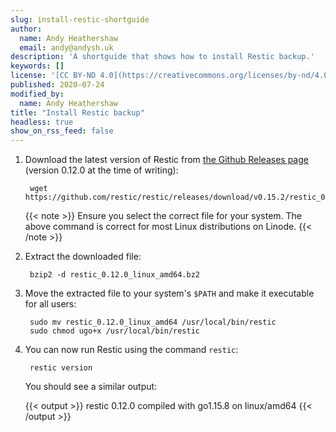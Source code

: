 ```yaml
---
slug: install-restic-shortguide
author:
  name: Andy Heathershaw
  email: andy@andysh.uk
description: 'A shortguide that shows how to install Restic backup.'
keywords: []
license: '[CC BY-ND 4.0](https://creativecommons.org/licenses/by-nd/4.0)'
published: 2020-07-24
modified_by:
  name: Andy Heathershaw
title: "Install Restic backup"
headless: true
show_on_rss_feed: false
---
```


1. Download the latest version of Restic from [the Github Releases page](https://github.com/restic/restic/releases) (version 0.12.0 at the time of writing):

        wget https://github.com/restic/restic/releases/download/v0.15.2/restic_0.15.2_linux_amd64.bz2

    {{< note >}}
Ensure you select the correct file for your system. The above command is correct for most Linux distributions on Linode.
{{< /note >}}

1. Extract the downloaded file:

        bzip2 -d restic_0.12.0_linux_amd64.bz2

1. Move the extracted file to your system's `$PATH` and make it executable for all users:

        sudo mv restic_0.12.0_linux_amd64 /usr/local/bin/restic
        sudo chmod ugo+x /usr/local/bin/restic

1. You can now run Restic using the command `restic`:

        restic version

    You should see a similar output:

    {{< output >}}
restic 0.12.0 compiled with go1.15.8 on linux/amd64
{{< /output >}}
